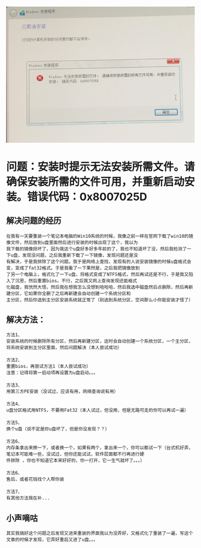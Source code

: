 ![Error:0x8007025D](./images/0x8007025D.png)

# 问题：安装时提示无法安装所需文件。请确保安装所需的文件可用，并重新启动安装。错误代码：0x8007025D

## 解决问题的经历

    在我有一天要重装一个笔记本电脑的Win10系统的时候，我像之前一样在官网下载了win10的镜像文件，然后放到u盘里面然后进行安装的时候出现了这个，我以为
    我下载的镜像损坏了，因为我这个u盘好多好多年前的了，我也不知道坏了没，然后我检测了一下u盘，发现没问题，之后我重新下载了一下镜像，发现问题还是没
    有解决，于是我排除了这个问题。我于是网络上查找，发现有的人说安装镜像的时候u盘格式会变，变成了fat32格式。于是我看了一下果然是，之后我把镜像放到
    了另一个电脑上，格式化了一下u盘，将格式变成了NTFS格式，然后再试还是不行，于是我又陷入了沉思，然后重置bios。不行，之后我又网上查询发现还能格式
    化磁盘，我恍然大悟，然后我在想我怎么没想到哈哈哈，然后我选中磁盘然后点删除，然后再新建分区，它如果你全删了之后再新建会自动创建一个系统分区和
    主分区，然后你选到主分区安装系统就正常了（别选到系统分区，空间那么小你能安装才怪了）

 ## 解决方法：
    方法1、
    安装系统的时候删除所有分区，然后再新建分区，这时会自动创建一个系统分区，一个主分区，将系统安装到主分区里面，然后问题解决（本人尝试成功）

    方法2、
    重置bios，再尝试方法1（本人尝试成功）
    注意：记得将第一启动项再设置为u盘启动。。。

    方法3、
    用第三方PE安装（没试过，应该有用，网络查询说有用）

    方法4、
    u盘分区格式用NTFS，不要用Fat32（本人试过，但没用，但是无路可走的你可以再试一遍）

    方法5、
    换个u盘（说不定是你u盘坏了，但是你没发现？？）

    方法6、
    内存条拿出来擦一下，或者换一个，如果有两个，拿出来一个，你可以都试一下（台式机好弄，笔记本可能难一些，没试过，但你还能试试，软件层面都不行再进行硬
    件排除 ，你也不知道它本来好好的，你一打开，它一生气就坏了。。。）

    方法6、
    售后，或者花钱找个人帮你装

    方法7、
    有其他方法我在补...

 ## 小声嘀咕
    其实我搞好这个问题之后发现又进来重装的界面我以为没弄好，又格式化了重装了一遍，写这个文章的时候才发现，它弄好重启又进了u盘。。。


